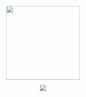<p align="center"><img src="https://iagomolinavazquez.com/global/rsc/project/remote_pc_controller/logo.png" width="200" height="200"></p>
<p align="center"><img src="https://iagomolinavazquez.com/global/rsc/project/remote_pc_controller/demo.png"></p>
